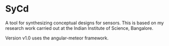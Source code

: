 # SyCd

A tool for synthesizing conceptual designs for sensors. This is based on my research work carried out at the Indian Institute of Science, Bangalore.

Version v1.0 uses the angular-meteor framework.

